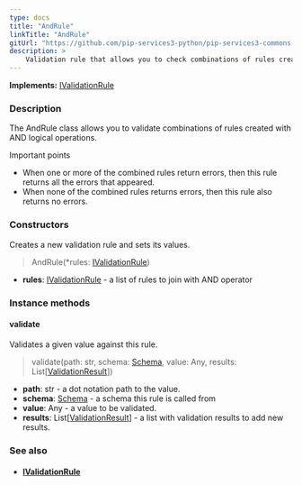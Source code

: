 ```yaml
---
type: docs
title: "AndRule"
linkTitle: "AndRule"
gitUrl: "https://github.com/pip-services3-python/pip-services3-commons-python"
description: >
    Validation rule that allows you to check combinations of rules created with AND logical operations.
---
```


**Implements:** [IValidationRule](../ivalidation_rule)

### Description

The AndRule class allows you to validate combinations of rules created with AND logical operations.

Important points

-  When one or more of the combined rules return errors, then this rule returns all the errors that appeared.
-  When none of the combined rules returns errors, then this rule also returns no errors.

### Constructors
Creates a new validation rule and sets its values.

> AndRule(*rules: [IValidationRule](../ivalidation_rule))

- **rules**: [IValidationRule](../ivalidation_rule) - a list of rules to join with AND operator

### Instance methods

#### validate
Validates a given value against this rule.

> validate(path: str, schema: [Schema](../schema), value: Any, results: List[[ValidationResult](../validation_result)])

- **path**: str - a dot notation path to the value.
- **schema**: [Schema](../schema) - a schema this rule is called from
- **value**: Any - a value to be validated.
- **results**: List[[ValidationResult](../validation_result)] - a list with validation results to add new results.



### See also
- #### [IValidationRule](../ivalidation_rule)
